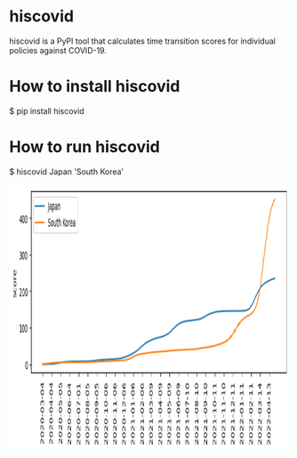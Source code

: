 # hiscovid
hiscovid is a PyPI tool that calculates time transition scores for individual policies against COVID-19.

# How to install hiscovid
$ pip install hiscovid

# How to run hiscovid
$ hiscovid Japan 'South Korea'

<img src='result.png' height=480 width=640>

